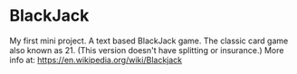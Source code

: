 # BlackJack

My first mini project.
A text based BlackJack game. The classic card game also known as 21.
(This version doesn't have splitting or insurance.)
More info at: https://en.wikipedia.org/wiki/Blackjack
